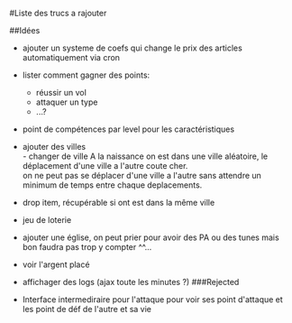 #Liste des trucs a rajouter

##Idées

-  ajouter un systeme de coefs qui change le prix des articles automatiquement via cron
-  lister comment gagner des points:

    - réussir un vol
    - attaquer un type
    - ...?
    
- point de compétences par level pour les caractéristiques
- ajouter des villes    
        - changer de ville
        A la naissance on est dans une ville aléatoire, le déplacement d'une ville a l'autre coute cher.   
        on ne peut pas se déplacer d'une ville a l'autre sans attendre un minimum de temps entre chaque deplacements.
        
- drop item, récupérable si ont est dans la même ville
- jeu de loterie
- ajouter une église, on peut prier pour avoir des PA ou des tunes mais bon faudra pas trop y compter ^^...
- voir l'argent placé
- affichager des logs (ajax toute les minutes ?)
###Rejected
- Interface intermediraire pour l'attaque pour voir ses point d'attaque et les point de déf de l'autre et sa vie
